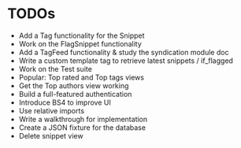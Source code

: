 # TODOs

* Add a Tag functionality for the Snippet
* Work on the FlagSnippet functionality
* Add a TagFeed functionality & study the syndication module doc
* Write a custom template tag to retrieve latest snippets / if_flagged
* Work on the Test suite
* Popular: Top rated and Top tags views
* Get the Top authors view working
* Build a full-featured authentication
* Introduce BS4 to improve UI
* Use relative imports
* Write a walkthrough for implementation
* Create a JSON fixture for the database
* Delete snippet view
